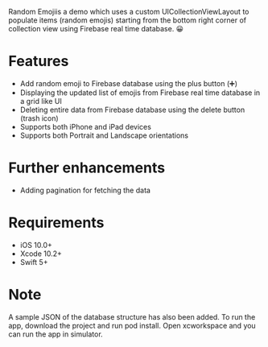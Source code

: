 
Random Emojiis a demo which uses a custom UICollectionViewLayout to populate items (random emojis) starting from the bottom right corner of collection view using Firebase real time database. :grinning:


# Features

- Add random emoji to Firebase database using the plus button (:heavy_plus_sign:)
- Displaying the updated list of emojis from Firebase real time database in a grid like UI
- Deleting entire data from Firebase database using the delete button (trash icon)
- Supports both iPhone and iPad devices
- Supports both Portrait and Landscape orientations


# Further enhancements

- Adding pagination for fetching the data


# Requirements 
- iOS 10.0+
- Xcode 10.2+
- Swift 5+


# Note
A sample JSON of the database structure has also been added. To run the app, download the project and run pod install. Open xcworkspace and you can run the app in simulator.



